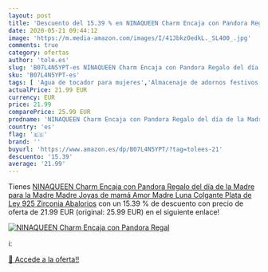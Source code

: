 ```yaml
---
layout: post
title: 'Descuento del 15.39 % en NINAQUEEN Charm Encaja con Pandora Regal'
date: 2020-05-21 09:44:12
image: 'https://m.media-amazon.com/images/I/41JbkzOedkL._SL400_.jpg'
comments: true
category: ofertas
author: 'tole.es'
slug: 'B07L4N5YPT-es NINAQUEEN Charm Encaja con Pandora Regalo del día de la...'
sku: 'B07L4N5YPT-es'
tags: [ 'Agua de tocador para mujeres','Almacenaje de adornos festivos','Almacenamiento y organización','Belleza','Fragancias para mujeres','Hogar y cocina','Iluminación','Iluminación de interior','Iluminación decorativa y para usos específicos de interior','Juguetes','Juguetes electrónicos','Juguetes y juegos','Perfumes y fragancias','Velas eléctricas y LED','Videojuegos para niños','de','ley','pandora','plata', ]
actualPrice: 21.99 EUR
currency: EUR
price: 21.99
comparePrice: 25.99 EUR
prodname: 'NINAQUEEN Charm Encaja con Pandora Regalo del día de la Madre para la Madre Madre Joyas de mamá Amor Madre Luna Colgante Plata de Ley 925 Zirconia Abalorios'
country: 'es'
flag: '🇪🇸'
brand: ''
buyurl: 'https://www.amazon.es/dp/B07L4N5YPT/?tag=tolees-21'
descuento: '15.39'
average: '21.99'
---
```


Tienes [NINAQUEEN Charm Encaja con Pandora Regalo del día de la Madre para la Madre Madre Joyas de mamá Amor Madre Luna Colgante Plata de Ley 925 Zirconia Abalorios](https://www.amazon.es/dp/B07L4N5YPT/?tag=tolees-21) con un 15.39 % de descuento con precio de oferta de 21.99 EUR (original: 25.99 EUR) en el siguiente enlace!

[![NINAQUEEN Charm Encaja con Pandora Regal](https://m.media-amazon.com/images/I/41JbkzOedkL._SL400_.jpg)](https://www.amazon.es/dp/B07L4N5YPT/?tag=tolees-21)

ℹ️:


[🛒 Accede a la oferta!!](https://www.amazon.es/dp/B07L4N5YPT/?tag=tolees-21)
